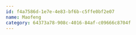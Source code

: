 ```yaml
---
id: f4a7586d-1e7e-4e83-bf6b-c5ffe0bf2e07
name: Maofeng
category: 64373a78-908c-4016-84af-c09666c8704f
---
```

